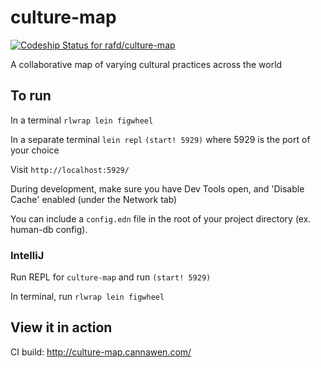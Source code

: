 # culture-map
[ ![Codeship Status for rafd/culture-map](https://app.codeship.com/projects/cff691d0-a498-0135-83a7-164f533c488b/status?branch=master)](https://app.codeship.com/projects/255061)

A collaborative map of varying cultural practices across the world

## To run

In a terminal
`rlwrap lein figwheel`

In a separate terminal
`lein repl`
`(start! 5929)` where 5929 is the port of your choice

Visit `http://localhost:5929/`

During development, make sure you have Dev Tools open, and 'Disable Cache' enabled (under the Network tab)

You can include a `config.edn` file in the root of your project directory (ex. human-db config).

### IntelliJ
Run REPL for `culture-map` and run `(start! 5929)`

In terminal, run `rlwrap lein figwheel`

## View it in action

CI build: http://culture-map.cannawen.com/
